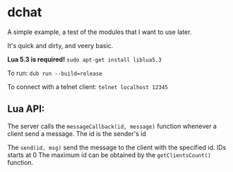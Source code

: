 # dchat

A simple example, a test of the modules that I want to use later.

It's quick and dirty, and veery basic.

**Lua 5.3 is required!**
`sudo apt-get install liblua5.3`


To run: `dub run --build=release`

To connect with a telnet client: `telnet localhost 12345`

## Lua API:

The server calls the `messageCallback(id, message)` function whenever a client send a message.
The id is the sender's id

The `send(id, msg)` send the message to the client with the specified id.
IDs starts at 0
The maximum id can be obtained by the `getClientsCount()` function.
